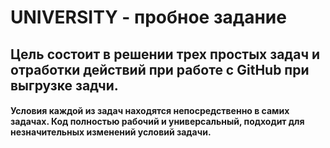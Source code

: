 # UNIVERSITY - пробное задание
## Цель состоит в решении трех простых задач и отработки действий при работе с GitHub при выгрузке задчи.
#### Условия каждой из задач находятся непосредственно в самих задачах. Код полностью рабочий и универсальный, подходит для незначительных изменений условий задачи.
